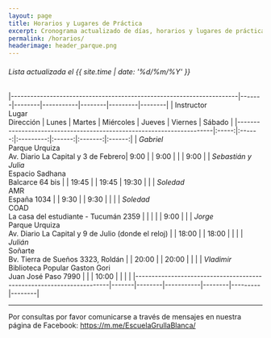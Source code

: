 ```yaml
---
layout: page
title: Horarios y Lugares de Práctica
excerpt: Cronograma actualizado de días, horarios y lugares de práctica.
permalink: /horarios/
headerimage: header_parque.png
---
```

###### Lista actualizada el {{ site.time | date: '%d/%m/%Y' }}

<!-- En este momento estamos en receso invernal y no tenemos clases abiertas.
 -->

|----------------------------------------------------------------------|-------|--------|-----------|--------|---------|--------|
| Instructor<br/>Lugar<br/>Dirección                                   | Lunes | Martes | Miércoles | Jueves | Viernes | Sábado |
|----------------------------------------------------------------------|:-----:|:------:|:---------:|:------:|:-------:|:------:|
| _Gabriel_<br/>Parque Urquiza<br/>Av. Diario La Capital y 3 de Febrero|  9:00 |        |     9:00  |        |         |  9:00  |
| _Sebastián y Julia_<br/>Espacio Sadhana<br/>Balcarce 64 bis          |       |  19:45 |           |  19:45 |  19:30  |        |
| _Soledad_<br/>AMR<br/>España 1034                                    |       |  9:30  |           |  9:30  |         |        |
| _Soledad_<br/>COAD<br/>La casa del estudiante - Tucumán 2359         |       |        |           |        |   9:00  |        |
| _Jorge_<br/>Parque Urquiza<br/>Av. Diario La Capital y 9 de Julio (donde el reloj) |       |  18:00 |           |  18:00 |         |        |
| _Julián_<br/>Soñarte<br/>Bv. Tierra de Sueños 3323, Roldán |       |  20:00 |           |  20:00 |         |        |
| _Vladimir_<br/>Biblioteca Popular Gaston Gori<br/>Juan José Paso 7990 |       |        |  10:00  |        |         |        |
|----------------------------------------------------------------------|-------|--------|-----------|--------|---------|--------|

----

Por consultas por favor comunicarse a través de mensajes en nuestra página de Facebook: <https://m.me/EscuelaGrullaBlanca/>

<!--
| _Gabriel_<br/>Plataforma Lavarden<br/>Mendoza 1085                  |  9:30 |        |  9:30     |        |         |        |
| _Gabriel_<br/>Sala Italia<br/>Roldán                                 | 18:00 |        |           |  16:00 |         |        |
| _Vladimir_<br/>CMDN Villa Hortensia<br/>Warnes 1917                 |       |        |           |        | 15:00   |        |
| _Daniela_<br/>Wayra<br/>Maipú 1010                                  |       | 18:00  |           | 18:00  |         |        |
| _Daniela_<br/>Parque Sunchales<br/>Alvear y el Río                  | 19:00 |        |    19:00  |        |  19:00  |        |
| _Vladimir_<br/>Parque Sunchales<br/>Alvear y el Río                 |       |  8:30  |           |  8:30  |         |        |
| _Vladimir_<br/>Centro Cultural Fisherton                             |       |        |    10:00  |        |         |        |
| _Daniela_<br/>Espacio Sadhana<br/>Balcarce 64 bis                   |       |  9:30  |           |        |         |        |
| _Soledad_<br/>COAD<br/>Tucumán 2254                                 |       |        |           |        |   9:00  |        |
| _Soledad_<br/>AMR<br/>España 1034                                   |       |  9:00  |           |  9:00  |         |        |
| _Soledad_<br/>AMR<br/>España 1034                                   |       | 10:30  |           | 10:30  |         |        |
| _Sebastián_<br/>Parque España<br/>Mitre y el Río                    |       | 19:00  |           | 19:00  |         |        |
| _Sebastián y Julia_<br/>Parque Sunchales<br/>Alvear y el Río         |       |        |           |        |  19:00  |        |
| _Julián_<br/>Aki Sala Cultural<br/>Sarmiento 1232 PA<br/>[WhatsApp (54 9341 5209007)](https://wa.me/5493415209007)|  |        |  19:00    |        |         |        |
| _Jorge_<br/>Parque Urquiza<br/>Av. Diario La Capital y 3 de Febrero |       |        |           |        |         |  9:00  |


### Clases Adicionales

**Imagineria Zen** - Prof: _Daniela_ - En: Espacio Sadhana (Balcarce 64 Bis) - Martes 9:30 hs.
-->
